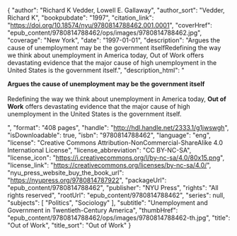 {
  "author": "Richard K Vedder, Lowell E. Gallaway",
  "author_sort": "Vedder, Richard K",
  "bookpubdate": "1997",
  "citation_link": "https://doi.org/10.18574/nyu/9780814788462.001.0001",
  "coverHref": "epub_content/9780814788462/ops/images/9780814788462.jpg",
  "coverage": "New York",
  "date": "1997-01-01",
  "description": "Argues the cause of unemployment may be the government itselfRedefining the way we think about unemployment in America today, Out of Work offers devastating evidence that the major cause of high unemployment in the United States is the government itself.",
  "description_html": "<p><b>Argues the cause of unemployment may be the government itself</b><br><br>Redefining the way we think about unemployment in America today, <b>Out of Work</b> offers devastating evidence that the major cause of high unemployment in the United States is the government itself.</p>",
  "format": "408 pages",
  "handle": "http://hdl.handle.net/2333.1/g1jwswgh",
  "isDownloadable": true,
  "isbn": "9780814788462",
  "language": "eng",
  "license": "Creative Commons Attribution-NonCommercial-ShareAlike 4.0 International License",
  "license_abbreviation": "CC BY-NC-SA",
  "license_icon": "https://i.creativecommons.org/l/by-nc-sa/4.0/80x15.png",
  "license_link": "https://creativecommons.org/licenses/by-nc-sa/4.0/",
  "nyu_press_website_buy_the_book_url": "https://nyupress.org/9780814787922",
  "packageUrl": "epub_content/9780814788462",
  "publisher": "NYU Press",
  "rights": "All rights reserved",
  "rootUrl": "epub_content/9780814788462",
  "series": null,
  "subjects": [
    "Politics",
    "Sociology"
  ],
  "subtitle": "Unemployment and Government in Twentieth-Century America",
  "thumbHref": "epub_content/9780814788462/ops/images/9780814788462-th.jpg",
  "title": "Out of Work",
  "title_sort": "Out of Work"
}
